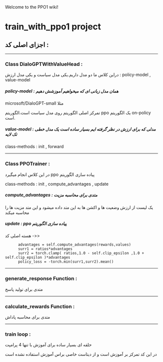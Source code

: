 Welcome to the PPO1 wiki!

# train_with_ppo1 project

## اجزای اصلی کد : 

---
### Class DialoGPTWithValueHead : 

دراین کلاس ما دو مدل داریم.یکی مدل سیاست و یکی مدل ارزش : policy-model , value-model

##### policy-model : همان مدل زبانی ای که میخواهیم آموزشش دهیم

 microsoft/DialoGPT-small مثلا


 تمرکز اصلی الگوریتم روی مدل سیاست است.الگوریتم ppo یک الگوریتم on-policy است.

##### value-model : مدلی که برای ارزش در نظر گرفته ایم بسیار ساده است یک مدل خطی تک لایه 

class-methods : init , forward

---
### Class PPOTrainer : 

در این کلاس انجام میگیرد ppo پیاده سازی الگوریتم 

class-methods : init , compute_advantages , update

##### compute_advantages : متدی برای محاسبه مزیت
یک لیست از ارزش وضعیت ها و اکشن ها به این متد داده میشود و این متد مزیت ها را محاسبه میکند

##### update :  ppo پیاده سازی الگوریتم 

 هسته اصلی کد ->>

          advantages = self.compute_advantages(rewards,values)
          surr1 = ratios*advantages
          surr2 = torch.clamp( ratios,1.0 - self.clip_epsilon ,1.0 + self.clip_epsilon )*advantages
          policy_loss = -torch.min(surr1,surr2).mean()


---
### generate_response Function : 
متدی برای تولید پاسخ

---
### calculate_rewards Function : 

متدی برای محاسبه پاداش

---
### train loop : 
حلقه ای بسیار ساده برای آموزش با تنها 4 پرامپت

در این کد تمرکز بر آموزش است و از دیتاست خاصی براس آموزش استفاده نشده است




